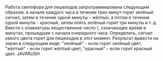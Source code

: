 Работа светофора для пешеходов запрограммирована следующим образом:
в начале каждого часа в течение трех минут горит зелёный сигнал,
затем в течение одной минуты - жёлтый,
а потом в течение одной минуты - красный,
затем опять зелёный горит три минуты и т. д.
Ввести с клавиатуры вещественное число t, означающее время в минутах, прошедшее с начала очередного часа.
Определить, сигнал какого цвета горит для пешеходов в этот момент.
Результат вывести на экран в следующем виде:
"зелёный" - если горит зелёный цвет,
"жёлтый" - если горит жёлтый цвет,
"красный" - если горит красный цвет.
JAVARUSH
